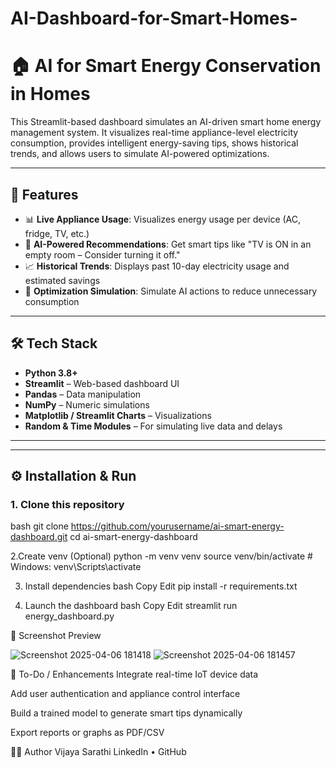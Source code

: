 # AI-Dashboard-for-Smart-Homes-

# 🏠 AI for Smart Energy Conservation in Homes

This Streamlit-based dashboard simulates an AI-driven smart home energy management system. It visualizes real-time appliance-level electricity consumption, provides intelligent energy-saving tips, shows historical trends, and allows users to simulate AI-powered optimizations.

---

## 🚀 Features

- 📊 **Live Appliance Usage**: Visualizes energy usage per device (AC, fridge, TV, etc.)
- 🤖 **AI-Powered Recommendations**: Get smart tips like "TV is ON in an empty room – Consider turning it off."
- 📈 **Historical Trends**: Displays past 10-day electricity usage and estimated savings
- 🔄 **Optimization Simulation**: Simulate AI actions to reduce unnecessary consumption

---

## 🛠 Tech Stack

- **Python 3.8+**
- **Streamlit** – Web-based dashboard UI
- **Pandas** – Data manipulation
- **NumPy** – Numeric simulations
- **Matplotlib / Streamlit Charts** – Visualizations
- **Random & Time Modules** – For simulating live data and delays

---



---

## ⚙️ Installation & Run

### 1. Clone this repository

bash
git clone https://github.com/yourusername/ai-smart-energy-dashboard.git
cd ai-smart-energy-dashboard

2.Create venv (Optional)
python -m venv venv
source venv/bin/activate       # Windows: venv\Scripts\activate

3. Install dependencies
bash
Copy
Edit
pip install -r requirements.txt

4. Launch the dashboard
bash
Copy
Edit
streamlit run energy_dashboard.py


📸 Screenshot Preview

![Screenshot 2025-04-06 181418](https://github.com/user-attachments/assets/41216e5a-edfb-4583-af23-0a254ac25fec)
![Screenshot 2025-04-06 181457](https://github.com/user-attachments/assets/2479942b-ec2c-4650-9021-954dd54725a8)



📍 To-Do / Enhancements
Integrate real-time IoT device data

Add user authentication and appliance control interface

Build a trained model to generate smart tips dynamically

Export reports or graphs as PDF/CSV


👨‍💻 Author
Vijaya Sarathi
LinkedIn • GitHub




